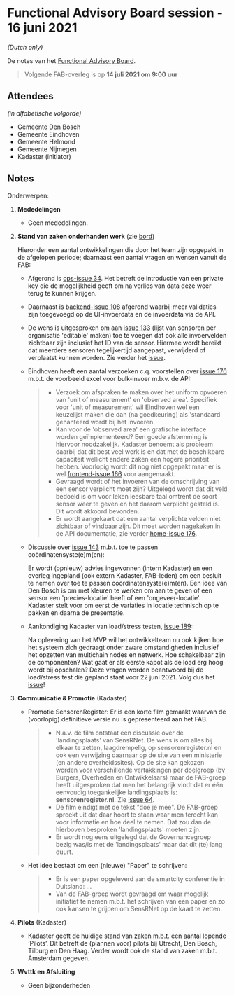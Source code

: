 # Functional Advisory Board session - 16 juni 2021

_(Dutch only)_

De notes van het [Functional Advisory Board](../FAB.md).

> Volgende FAB-overleg is op **14 juli 2021 om 9:00 uur**

## Attendees

_(in alfabetische volgorde)_

- Gemeente Den Bosch
- Gemeente Eindhoven
- Gemeente Helmond
- Gemeente Nijmegen
- Kadaster (initiator)
 
## Notes

Onderwerpen:

1. **Mededelingen**
     
     - Geen mededelingen.
            
2. **Stand van zaken onderhanden werk** (zie [bord](https://github.com/orgs/kadaster-labs/projects/1))
   
     Hieronder een aantal ontwikkelingen die door het team zijn opgepakt in de afgelopen periode; daarnaast een aantal vragen en wensen vanuit de FAB:
     - Afgerond is [ops-issue 34](https://github.com/kadaster-labs/sensrnet-ops/issues/34). Het betreft de introductie van een private key die de mogelijkheid geeft om na verlies van data deze weer terug te kunnen krijgen.
     - Daarnaast is [backend-issue 108](https://github.com/kadaster-labs/sensrnet-registry-backend/issues/108) afgerond waarbij meer validaties zijn toegevoegd op de UI-invoerdata en de invoerdata via de API.
     - De wens is uitgesproken om aan [issue 133](https://github.com/kadaster-labs/sensrnet-home/issues/133) (lijst van sensoren per organisatie 'editable' maken) toe te voegen dat ook alle invoervelden zichtbaar zijn inclusief het ID van de sensor. Hiermee wordt bereikt dat meerdere sensoren tegelijkertijd aangepast, verwijderd of verplaatst kunnen worden. Zie verder het [issue](https://github.com/kadaster-labs/sensrnet-home/issues/133).
     - Eindhoven heeft een aantal verzoeken c.q. voorstellen over [issue 176](https://github.com/kadaster-labs/sensrnet-home/issues/176) m.b.t. de voorbeeld excel voor bulk-invoer m.b.v. de API:
        > - Verzoek om afspraken te maken over het uniform opvoeren van 'unit of measurement' en 'observed area'. Specifiek voor 'unit of measurement' wil Eindhoven wel een keuzelijst maken die dan (na goedkeuring) als 'standaard' gehanteerd wordt bij het invoeren.
        > - Kan voor de 'observed area' een grafische interface worden geïmplementeerd? Een goede afstemming is hiervoor noodzakelijk. Kadaster benoemt als probleem daarbij dat dit best veel werk is en dat met de beschikbare capaciteit wellicht andere zaken een hogere prioriteit hebben. Voorlopig wordt dit nog niet opgepakt maar er is wel [frontend-issue 166](https://github.com/kadaster-labs/sensrnet-registry-frontend/issues/166) voor aangemaakt.
        > - Gevraagd wordt of het invoeren van de omschrijving van een sensor verplicht moet zijn? Uitgelegd wordt dat dit veld bedoeld is om voor leken leesbare taal omtrent de soort sensor weer te geven en het daarom verplicht gesteld is. Dit wordt akkoord bevonden.
        > - Er wordt aangekaart dat een aantal verplichte velden niet zichtbaar of vindbaar zijn. Dit moet worden nagekeken in de API documentatie, zie verder [home-issue 176](https://github.com/kadaster-labs/sensrnet-home/issues/176).
     - Discussie over [issue 143](https://github.com/kadaster-labs/sensrnet-home/issues/143) m.b.t. toe te passen coördinatensyste(e)m(en):
     
       Er wordt (opnieuw) advies ingewonnen (intern Kadaster) en een overleg ingepland (ook extern Kadaster, FAB-leden) om een besluit te nemen over toe te passen coördinatensyste(e)m(en). Een idee van Den Bosch is om met kleuren te werken om aan te geven of een sensor een 'precies-locatie' heeft of een 'ongeveer-locatie'. Kadaster stelt voor om eerst de variaties in locatie technisch op te pakken en daarna de presentatie.
     - Aankondiging Kadaster van load/stress testen, [issue 189](https://github.com/kadaster-labs/sensrnet-home/issues/189):
       
       Na oplevering van het MVP wil het ontwikkelteam nu ook kijken hoe het systeem zich gedraagt onder zware omstandigheden inclusief het opzetten van multichain nodes en netwerk. Hoe schakelbaar zijn de componenten? Wat gaat er als eerste kapot als de load erg hoog wordt bij opschalen? Deze vragen worden beantwoord bij de load/stress test die gepland staat voor 22 juni 2021. Volg dus het [issue](https://github.com/kadaster-labs/sensrnet-home/issues/189)!
        
   
3. **Communicatie & Promotie** (Kadaster)
   
     - Promotie SensorenRegister: Er is een korte film gemaakt waarvan de (voorlopig) definitieve versie nu is gepresenteerd aan het FAB.
        > - N.a.v. de film ontstaat een discussie over de 'landingsplaats' van SensRNet. De wens is om alles bij elkaar te zetten, laagdrempelig, op sensorenregister.nl en ook een verwijzing daarnaar op de site van een ministerie (en andere overheidssites). Op de site kan gekozen worden voor verschillende vertakkingen per doelgroep (bv Burgers, Overheden en Ontwikkelaars) maar de FAB-groep heeft uitgesproken dat men het belangrijk vindt dat er één eenvoudig toegankelijke landingsplaats is: **sensorenregister.nl**. Zie [issue 64](https://github.com/kadaster-labs/sensrnet-home/issues/64).
        > - De film eindigt met de tekst "doe je mee". De FAB-groep spreekt uit dat daar hoort te staan waar men terecht kan voor informatie en hoe deel te nemen. Dat zou dan de hierboven besproken 'landingsplaats' moeten zijn.
        > - Er wordt nog eens uitgelegd dat de Governancegroep bezig was/is met de 'landingsplaats' maar dat dit (te) lang duurt.

     - Het idee bestaat om een (nieuwe) "Paper" te schrijven:
        > - Er is een paper opgeleverd aan de smartcity conferentie in Duitsland: ...
        > - Van de FAB-groep wordt gevraagd om waar mogelijk initiatief te nemen m.b.t. het schrijven van een paper en zo ook kansen te grijpen om SensRNet op de kaart te zetten.
     
4. **Pilots** (Kadaster)
   
     - Kadaster geeft de huidige stand van zaken m.b.t. een aantal lopende ‘Pilots’. Dit betreft de (plannen voor) pilots bij Utrecht, Den Bosch, Tilburg en Den Haag. Verder wordt ook de stand van zaken m.b.t. Amsterdam gegeven.

5. **Wvttk en Afsluiting**
   
     - Geen bijzonderheden
